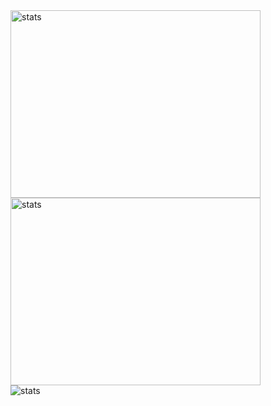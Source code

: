 <div style="display=flex; flex-direction=row">
  <img width=400px height=300px src="https://github-readme-stats.vercel.app/api?username=GustavoPimentaRibeiro&theme=react&show_icons=true&hide_border=true&count_private=true" alt="stats" /> 
  <img width=400px height=300px src="https://github-readme-stats.vercel.app/api/top-langs/?username=GustavoPimentaRibeiro&theme=react&show_icons=true&hide_border=true&layout=compact" alt="stats" /> 
</div>
<img src="https://github-readme-streak-stats.herokuapp.com/?user=GustavoPimentaRibeiro&theme=react&hide_border=true" alt="stats" /> 
